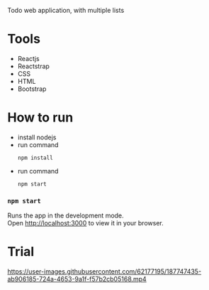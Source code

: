 Todo web application, with multiple lists
# Tools
- Reactjs
- Reactstrap
- CSS
- HTML
- Bootstrap

# How to run
- install nodejs
- run command
  ```npm
  npm install
  ```
- run command
  ```npm
  npm start
  ```

### `npm start`

Runs the app in the development mode.\
Open [http://localhost:3000](http://localhost:3000) to view it in your browser.

# Trial


https://user-images.githubusercontent.com/62177195/187747435-ab906185-724a-4653-9a1f-f57b2cb05168.mp4


